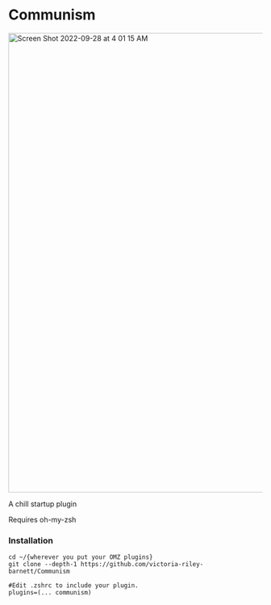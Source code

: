 # Communism

<img width="909" alt="Screen Shot 2022-09-28 at 4 01 15 AM" src="https://user-images.githubusercontent.com/9009959/192763072-f36792ee-f028-4ade-917c-46e64d67f966.png">

A chill startup plugin

Requires oh-my-zsh
### Installation
```
cd ~/{wherever you put your OMZ plugins}
git clone --depth-1 https://github.com/victoria-riley-barnett/Communism

#Edit .zshrc to include your plugin. 
plugins=(... communism)
```
